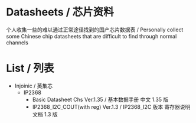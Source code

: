# Datasheets / 芯片资料
个人收集一些的难以通过正常途径找到的国产芯片数据表 / Personally collect some Chinese chip datasheets that are difficult to find through normal channels
# List / 列表
 - Injoinic / 英集芯
   - IP2368
     - Basic Datasheet Chs Ver.1.35 / 基本数据手册 中文 1.35 版
     - IP2368_I2C_COUT(with reg) Ver.1.3 / IP2368_I2C 版本 寄存器说明文档 1.3 版

